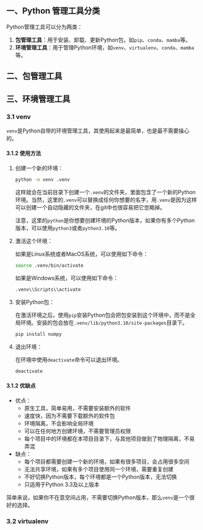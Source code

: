 ## 一、Python 管理工具分类

Python管理工具可以分为两类：

1. **包管理工具**：用于安装、卸载、更新Python包，如`pip`、`conda`、`mamba`等。
2. **环境管理工具**：用于管理Python环境，如`venv`、`virtualenv`、`conda`、`mamba`等。

## 二、包管理工具

## 三、环境管理工具

### **3.1 venv**

`venv`是Python自带的环境管理工具，其使用起来是最简单，也是最不需要操心的。

#### 3.1.2 使用方法

1. 创建一个新的环境：
    
    ```bash
    python -m venv .venv
    ```
    
    这样就会在当前目录下创建一个`.venv`的文件夹，里面包含了一个新的Python环境。当然，这里的`.venv`可以替换成任何你想要的名字，用`.venv`是因为这样可以创建一个自动隐藏的文件夹，在git中也很容易把它忽略掉。
    
    注意，这里的`python`是你想要创建环境的Python版本，如果你有多个Python版本，可以使用`python3`或者`python3.10`等。
    
2. 激活这个环境：
    
    如果是Linux系统或者MacOS系统，可以使用如下命令：
    
    ```bash
    source .venv/bin/activate
    ```
    
    如果是Windows系统，可以使用如下命令：
    
    ```bash
    .venv\\Scripts\\activate
    ```
    
3. 安装Python包：
    
    在激活环境之后，使用`pip`安装Python包会把包安装到这个环境中，而不是全局环境。安装的包会放在`.venv/lib/python3.10/site-packages`目录下。
    
    ```bash
    pip install numpy
    ```
    
4. 退出环境：
    
    在环境中使用`deactivate`命令可以退出环境。
    
    ```bash
    deactivate
    ```
    

#### 3.1.2 优缺点

- 优点：
    - 原生工具，简单易用，不需要安装额外的软件
    - 速度快，因为不需要下载额外的软件包
    - 环境隔离，不会影响全局环境
    - 可以在任何地方创建环境，不需要管理员权限
    - 每个项目中的环境都在本项目目录下，与其他项目做到了物理隔离，不易弄混
- 缺点：
    - 每个项目都需要创建一个新的环境，如果有很多项目，会占用很多空间
    - 无法共享环境，如果有多个项目使用同一个环境，需要重复创建
    - 不好切换Python版本，每个环境都是一个Python版本，无法切换
    - 只适用于Python 3.3及以上版本

简单来说，如果你不在意空间占用，不需要切换Python版本，那么`venv`是一个很好的选择。

### 3.2 virtualenv







